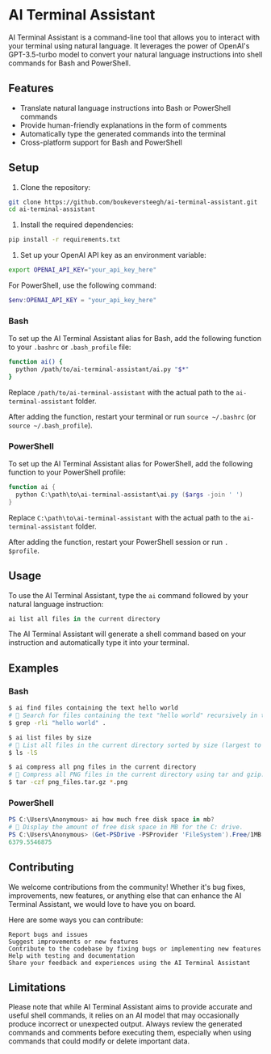 # AI Terminal Assistant

AI Terminal Assistant is a command-line tool that allows you to interact with your terminal using natural language. It leverages the power of OpenAI's GPT-3.5-turbo model to convert your natural language instructions into shell commands for Bash and PowerShell.

## Features

- Translate natural language instructions into Bash or PowerShell commands
- Provide human-friendly explanations in the form of comments
- Automatically type the generated commands into the terminal
- Cross-platform support for Bash and PowerShell

## Setup

1. Clone the repository:

```bash
git clone https://github.com/boukeversteegh/ai-terminal-assistant.git
cd ai-terminal-assistant
```

1. Install the required dependencies:

```bash
pip install -r requirements.txt
```

1. Set up your OpenAI API key as an environment variable:

```bash
export OPENAI_API_KEY="your_api_key_here"
```

For PowerShell, use the following command:

```powershell
$env:OPENAI_API_KEY = "your_api_key_here"
```

### Bash

To set up the AI Terminal Assistant alias for Bash, add the following function to your `.bashrc` or `.bash_profile` file:

```bash
function ai() {
  python /path/to/ai-terminal-assistant/ai.py "$*"
}
```

Replace `/path/to/ai-terminal-assistant` with the actual path to the `ai-terminal-assistant` folder.

After adding the function, restart your terminal or run `source ~/.bashrc` (or `source ~/.bash_profile`).

### PowerShell

To set up the AI Terminal Assistant alias for PowerShell, add the following function to your PowerShell profile:

```powershell
function ai {
  python C:\path\to\ai-terminal-assistant\ai.py ($args -join ' ')
}
```

Replace `C:\path\to\ai-terminal-assistant` with the actual path to the `ai-terminal-assistant` folder.

After adding the function, restart your PowerShell session or run `. $profile`.

## Usage

To use the AI Terminal Assistant, type the `ai` command followed by your natural language instruction:

```powershell
ai list all files in the current directory
```

The AI Terminal Assistant will generate a shell command based on your instruction and automatically type it into your terminal.

## Examples

### Bash

```bash
$ ai find files containing the text hello world
# 🤖 Search for files containing the text "hello world" recursively in the current directory.
$ grep -rli "hello world" .
```

```bash
$ ai list files by size
# 🤖 List all files in the current directory sorted by size (largest to smallest).
$ ls -lS
```

```bash
$ ai compress all png files in the current directory
# 🤖 Compress all PNG files in the current directory using tar and gzip.
$ tar -czf png_files.tar.gz *.png
```

### PowerShell

```powershell
PS C:\Users\Anonymous> ai how much free disk space in mb?
# 🤖 Display the amount of free disk space in MB for the C: drive.
PS C:\Users\Anonymous> (Get-PSDrive -PSProvider 'FileSystem').Free/1MB
6379.5546875
```

## Contributing

We welcome contributions from the community! Whether it's bug fixes, improvements, new features, or anything else that can enhance the AI Terminal Assistant, we would love to have you on board.

Here are some ways you can contribute:

    Report bugs and issues
    Suggest improvements or new features
    Contribute to the codebase by fixing bugs or implementing new features
    Help with testing and documentation
    Share your feedback and experiences using the AI Terminal Assistant

## Limitations

Please note that while AI Terminal Assistant aims to provide accurate and useful shell commands, it relies on an AI model that may occasionally produce incorrect or unexpected output. Always review the generated commands and comments before executing them, especially when using commands that could modify or delete important data.